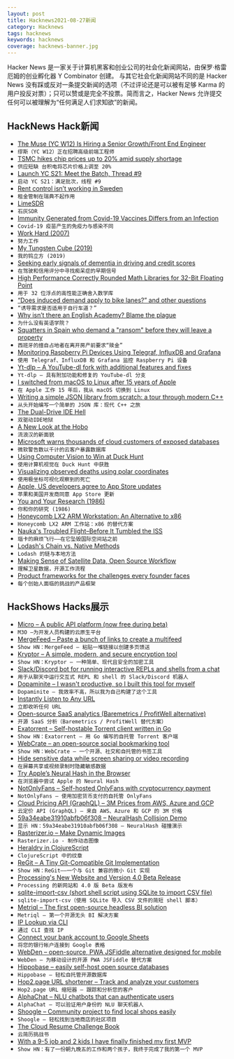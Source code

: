 ```yaml
---
layout: post
title: Hacknews2021-08-27新闻
category: Hacknews
tags: hacknews
keywords: hacknews
coverage: hacknews-banner.jpg
---
```


Hacker News 是一家关于计算机黑客和创业公司的社会化新闻网站，由保罗·格雷厄姆的创业孵化器 Y Combinator 创建。
与其它社会化新闻网站不同的是 Hacker News 没有踩或反对一条提交新闻的选项（不过评论还是可以被有足够 Karma 的用户投反对票）；只可以赞或是完全不投票。简而言之，Hacker News 允许提交任何可以被理解为“任何满足人们求知欲”的新闻。

## HackNews Hack新闻


- [The Muse (YC W12) Is Hiring a Senior Growth/Front End Engineer](https://www.themuse.com/jobs/themuse/senior-frontend-engineer)
- `缪斯（YC W12）正在招聘高级前端工程师`
- [TSMC hikes chip prices up to 20% amid supply shortage](https://asia.nikkei.com/Business/Tech/Semiconductors/TSMC-hikes-chip-prices-up-to-20-amid-supply-shortage)
- `供应短缺 台积电将芯片价格上调至 20%`
- [Launch YC S21: Meet the Batch, Thread #9](item?id=28315042)
- `启动 YC S21：满足批次，线程 #9`
- [Rent control isn’t working in Sweden](https://www.bbc.com/news/business-58317555)
- `租金管制在瑞典不起作用`
- [LimeSDR](https://limemicro.com/products/boards/limesdr/)
- `石灰SDR`
- [Immunity Generated from Covid-19 Vaccines Differs from an Infection](https://directorsblog.nih.gov/2021/06/22/how-immunity-generated-from-covid-19-vaccines-differs-from-an-infection/)
- `Covid-19 疫苗产生的免疫力与感染不同`
- [Work Hard (2007)](https://terrytao.wordpress.com/career-advice/work-hard/)
- `努力工作`
- [My Tungsten Cube (2019)](https://thume.ca/2019/03/03/my-tungsten-cube/)
- `我的钨立方 (2019)`
- [Seeking early signals of dementia in driving and credit scores](https://www.nytimes.com/2021/08/23/health/dementia-behavior-alzheimers.html)
- `在驾驶和信用评分中寻找痴呆症的早期信号`
- [High Performance Correctly Rounded Math Libraries for 32-Bit Floating Point](https://blog.sigplan.org/2021/08/26/high-performance-correctly-rounded-math-libraries-for-32-bit-floating-point-representations/)
- `用于 32 位浮点的高性能正确舍入数学库`
- [“Does induced demand apply to bike lanes?” and other questions](https://www.strongtowns.org/journal/2021/8/24/does-induced-demand-apply-to-bike-lanes-and-other-questions)
- `“诱导需求是否适用于自行车道？”`
- [Why isn’t there an English Academy? Blame the plague](https://www.laphamsquarterly.org/roundtable/no-thanks-academy)
- `为什么没有英语学院？`
- [Squatters in Spain who demand a "ransom" before they will leave a property](https://www.bbc.com/news/stories-58310532)
- `西班牙的擅自占地者在离开房产前要求“赎金”`
- [Monitoring Raspberry Pi Devices Using Telegraf, InfluxDB and Grafana](https://blog.thecloudside.com/raspberry-pi-monitoring-using-telegraf-influxdb-and-grafana-defb63127fe3)
- `使用 Telegraf、InfluxDB 和 Grafana 监控 Raspberry Pi 设备`
- [Yt-dlp – A YouTube-dl fork with additional features and fixes](https://github.com/yt-dlp/yt-dlp)
- `Yt-dlp – 具有附加功能和修复的 YouTube-dl 分支`
- [I switched from macOS to Linux after 15 years of Apple](https://markosaric.com/linux/)
- `在 Apple 工作 15 年后，我从 macOS 切换到 Linux`
- [Writing a simple JSON library from scratch: a tour through modern C++](https://notes.eatonphil.com/writing-a-simple-json-library-in-modern-cpp.html)
- `从头开始编写一个简单的 JSON 库：现代 C++ 之旅`
- [The Dual-Drive IDE Hell](https://www.os2museum.com/wp/the-dual-drive-ide-hell/)
- `双驱动IDE地狱`
- [A New Look at the Hobo](https://lareviewofbooks.org/article/a-new-look-at-the-hobo/)
- `流浪汉的新面貌`
- [Microsoft warns thousands of cloud customers of exposed databases](https://www.reuters.com/technology/exclusive-microsoft-warns-thousands-cloud-customers-exposed-databases-emails-2021-08-26/)
- `微软警告数以千计的云客户暴露数据库`
- [Using Computer Vision to Win at Duck Hunt](https://blog.roboflow.com/computer-vision-win-games-duck-hunt/)
- `使用计算机视觉在 Duck Hunt 中获胜`
- [Visualizing observed deaths using polar coordinates](https://mcculley.github.io/VisualizingObservedDeaths/)
- `使用极坐标可视化观察到的死亡`
- [Apple, US developers agree to App Store updates](https://www.apple.com/newsroom/2021/08/apple-us-developers-agree-to-app-store-updates/)
- `苹果和美国开发商同意 App Store 更新`
- [You and Your Research (1986)](https://www.cs.virginia.edu/~robins/YouAndYourResearch.html)
- `你和你的研究 (1986)`
- [Honeycomb LX2 ARM Workstation: An Alternative to x86](https://www.solid-run.com/arm-servers-networking-platforms/honeycomb-workstation/#overview)
- `Honeycomb LX2 ARM 工作站：x86 的替代方案`
- [Nauka's Troubled Flight–Before It Tumbled the ISS](https://spectrum.ieee.org/naukas-troubled-flight-t)
- `瑙卡的麻烦飞行——在它坠毁国际空间站之前`
- [Lodash's Chain vs. Native Methods](https://www.maartenhus.nl/blog/lodash-chain-vs-native-methods)
- `Lodash 的链与本地方法`
- [Making Sense of Satellite Data, Open Source Workflow](https://nightingaledvs.com/making-sense-of-satellite-data-an-open-source-workflow-accessing-data/)
- `理解卫星数据，开源工作流程`
- [Product frameworks for the challenges every founder faces](https://review.firstround.com/8-product-hurdles-every-founder-must-clear-this-pm-turned-founder-shares-his-playbooks)
- `每个创始人面临的挑战的产品框架`


## HackShows Hacks展示

- [ Micro – A public API platform (now free during beta)](https://m3o.com)
- `M3O –为开发人员构建的云原生平台`
- [ MergeFeed – Paste a bunch of links to create a multifeed](https://mergefeed.net/)
- `Show HN：MergeFeed – 粘贴一堆链接以创建多页馈送`
- [ Kryptor – A simple, modern, and secure encryption tool](https://www.kryptor.co.uk/)
- `Show HN：Kryptor – 一种简单、现代且安全的加密工具`
- [ Slack/Discord bot for running interactive REPLs and shells from a chat](https://github.com/binwiederhier/replbot)
- `用于从聊天中运行交互式 REPL 和 shell 的 Slack/Discord 机器人`
- [ Dopaminite – I wasn't productive, so I built this tool for myself](https://www.reddit.com/r/productivity/comments/p1vpap/i_wasnt_productive_so_i_built_this_tool_for_myself/)
- `Dopaminite – 我效率不高，所以我为自己构建了这个工具`
- [ Instantly Listen to Any URL](https://www.per.quest/)
- `立即收听任何 URL`
- [ Open-source SaaS analytics (Baremetrics / ProfitWell alternative)](https://github.com/mike-paper/pulse)
- `开源 SaaS 分析（Baremetrics / ProfitWell 替代方案）`
- [ Exatorrent – Self-hostable Torrent client written in Go](https://github.com/varbhat/exatorrent)
- `Show HN：Exatorrent – 用 Go 编写的自托管 Torrent 客户端`
- [ WebCrate – an open-source social bookmarking tool](https://webcrate.app)
- `Show HN：WebCrate – 一个开源、社交和自托管的书签工具`
- [ Hide sensitive data while screen sharing or video recording](https://blurdata.net/)
- `在屏幕共享或视频录制时隐藏敏感数据`
- [ Try Apple’s Neural Hash in the Browser](https://huggingface.co/spaces/akhaliq/AppleNeuralHash2ONNX)
- `在浏览器中尝试 Apple 的 Neural Hash`
- [ NotOnlyFans – Self-hosted OnlyFans with cryptocurrency payment](https://github.com/easychen/not-only-fans)
- `NotOnlyFans – 使用加密货币支付的自托管 OnlyFans`
- [ Cloud Pricing API (GraphQL) – 3M Prices from AWS, Azure and GCP](https://github.com/infracost/cloud-pricing-api)
- `云定价 API (GraphQL) – 来自 AWS、Azure 和 GCP 的 3M 价格`
- [ 59a34eabe31910abfb06f308 – NeuralHash Collision Demo](https://thishashcollisionisnotporn.com)
- `显示 HN：59a34eabe31910abfb06f308 – NeuralHash 碰撞演示`
- [ Rasterizer.io – Make Dynamic Images](https://rasterizer.io)
- `Rasterizer.io - 制作动态图像`
- [ Heraldry in ClojureScript](https://heraldry.digital)
- `ClojureScript 中的纹章`
- [ ReGit – A Tiny Git-Compatible Git Implementation](https://github.com/WithGJR/regit-go)
- `Show HN：ReGit——一个与 Git 兼容的微小 Git 实现`
- [ Processing's New Website and Version 4.0 Beta Release](https://processing.org/)
- `Processing 的新网站和 4.0 版 Beta 版发布`
- [ sqlite-import-csv (short shell script using SQLite to import CSV file)](https://github.com/SixArm/sqlite-import-csv)
- `sqlite-import-csv（使用 SQLite 导入 CSV 文件的简短 shell 脚本）`
- [ Metriql – The first open-source headless BI solution](https://metriql.com/blog/introducing-metriql-open-source-metrics-store)
- `Metriql – 第一个开源无头 BI 解决方案`
- [ IP Lookup via CLI](https://ipkettle.com/)
- `通过 CLI 查找 IP`
- [ Connect your bank account to Google Sheets](https://nordigen.com/en/blog/connect-your-bank-account-google-sheets/)
- `将您的银行帐户连接到 Google 表格`
- [ WebDen – open-source, PWA JSFiddle alternative designed for mobile](https://webden.dev/landing)
- `WebDen – 为移动设计的开源 PWA JSFiddle 替代方案`
- [ Hippobase – easily self-host open source databases](https://hippobase.io)
- `Hippobase – 轻松自托管开源数据库`
- [ Hop2.page URL shortener – Track and analyze your customers](https://hop2.page)
- `Hop2.page URL 缩短器 – 跟踪和分析您的客户`
- [ AlphaChat – NLU chatbots that can authenticate users](https://www.alphachat.ai/faq)
- `AlphaChat – 可以验证用户身份的 NLU 聊天机器人`
- [ Shoogle – Community project to find local shops easily](https://shoogle.net/)
- `Shoogle – 轻松找到当地商店的社区项目`
- [ The Cloud Resume Challenge Book](item?id=28316266)
- `云简历挑战书`
- [ With a 9-5 job and 2 kids I have finally finished my first MVP](item?id=28320346)
- `Show HN：有了一份朝九晚五的工作和两个孩子，我终于完成了我的第一个 MVP`

